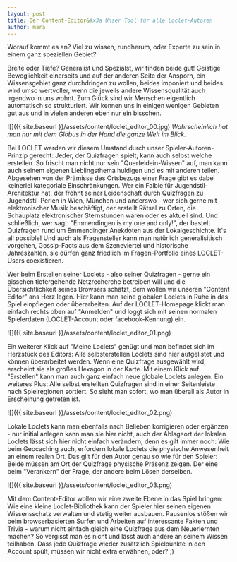 ```yaml
---
layout: post
title: Der Content-Editor&#x3a Unser Tool für alle Loclet-Autoren
author: mara
---
```


Worauf kommt es an? Viel zu wissen, rundherum, oder Experte zu sein in einem ganz speziellen Gebiet? 

Breite oder Tiefe? Generalist und Spezialst, wir finden beide gut! Geistige Beweglichkeit einerseits und auf der 
anderen Seite der Ansporn, ein Wissensgebiet ganz durchdringen zu wollen, beides imponiert und beides wird umso 
wertvoller, wenn die jeweils andere Wissensqualität auch irgendwo in uns wohnt. Zum Glück sind wir Menschen 
eigentlich automatisch so strukturiert. Wir kennen uns in einigen wenigen Gebieten gut aus und in vielen anderen eben
nur ein bisschen.

![]({{ site.baseurl }}/assets/content/loclet_editor_00.jpg)
*Wahrscheinlich hat man nur mit dem Globus in der Hand die ganze Welt im Blick.*

Bei LOCLET werden wir diesem Umstand durch unser Spieler-Autoren-Prinzip gerecht: Jeder, der Quizfragen spielt, kann
auch selbst welche erstellen. So frischt man nicht nur sein "Querfeldein-Wissen" auf, man kann auch seinem eigenen 
Lieblingsthema huldigen und es mit anderen teilen.  Abgesehen von der Prämisse des Ortsbezugs einer Frage gibt es 
dabei keinerlei kategoriale Einschränkungen. Wer ein Faible für Jugendstil-Architektur hat, der fröhnt seiner 
Leidenschaft durch Quizfragen zu Jugendstil-Perlen in Wien, München und anderswo - wer sich gerne mit elektronischer
Musik beschäftigt, der erstellt Rätsel zu Orten, die Schauplatz elektronischer Sternstunden waren oder es aktuell 
sind. Und schließlich, wer sagt: "Emmendingen is my one and only!", der bastelt Quizfragen rund um Emmendinger 
Anekdoten aus der Lokalgeschichte. It's all possible! Und auch als Fragensteller kann man natürlich generalisitisch 
vorgehen, Gossip-Facts aus dem Szeneviertel und historische Jahreszahlen, sie dürfen ganz friedlich im 
Fragen-Portfolio eines LOCLET-Users coexistieren. 

Wer beim Erstellen seiner Loclets - also seiner Quizfragen - gerne ein bisschen tiefergehende Netzrecherche 
betreiben will und die Übersichtlichkeit seines Browsers schätzt, dem wollen wir unseren "Content Editor" ans Herz 
legen. Hier kann man seine globalen Loclets in Ruhe in das Spiel einpflegen oder überarbeiten. Auf der 
LOCLET-Homepage klickt man einfach rechts oben auf "Anmelden" und loggt sich mit seinen normalen Spielerdaten 
(LOCLET-Account oder facebook-Kennung) ein.

![]({{ site.baseurl }}/assets/content/loclet_editor_01.png)

Ein weiterer Klick auf "Meine Loclets" genügt und man befindet sich im Herzstück des Editors: Alle selbsterstellen 
Loclets sind hier aufgelistet und können überarbeitet werden. Wenn eine Quizfrage ausgewählt wird, erscheint sie als
großes Hexagon in der Karte. Mit einem Klick auf "Erstellen" kann man auch ganz einfach neue globale Loclets anlegen.
Ein weiteres Plus: Alle selbst erstellten Quizfragen sind in einer Seitenleiste nach Spielregionen sortiert. So sieht
man sofort, wo man überall als Autor in Erscheinung getreten ist.

![]({{ site.baseurl }}/assets/content/loclet_editor_02.png)

Lokale Loclets kann man ebenfalls nach Belieben korrigieren oder ergänzen - nur initial anlegen kann man sie hier 
nicht, auch der Ablageort der lokalen Loclets lässt sich hier nicht einfach verändern, denn es gilt immer noch: Wie 
beim Geocaching auch, erfordern lokale Loclets die physische Anwesenheit an einem realen Ort. Das gilt für den Autor
genau so wie für den Spieler: Beide müssen am Ort der Quizfrage physische Präsenz zeigen. Der eine beim "Verankern" 
der Frage, der andere beim Lösen derselben. 

![]({{ site.baseurl }}/assets/content/loclet_editor_03.png)

Mit dem Content-Editor wollen wir eine zweite Ebene in das Spiel bringen: Wie eine kleine Loclet-Bibliothek kann der
Spieler hier seinen eigenen Wissensschatz verwalten und stetig weiter ausbauen. Pausenlos stößen wir beim 
browserbasierten Surfen und Arbeiten auf interessante Fakten und Trivia - warum nicht einfach gleich eine Quizfrage 
aus dem Neuerlernten machen? So vergisst man es nicht und lässt auch andere an seinem Wissen teilhaben. Dass jede 
Quizfrage wieder zusätzlich Spielpunkte in den Account spült, müssen wir nicht extra erwähnen, oder? ;)
